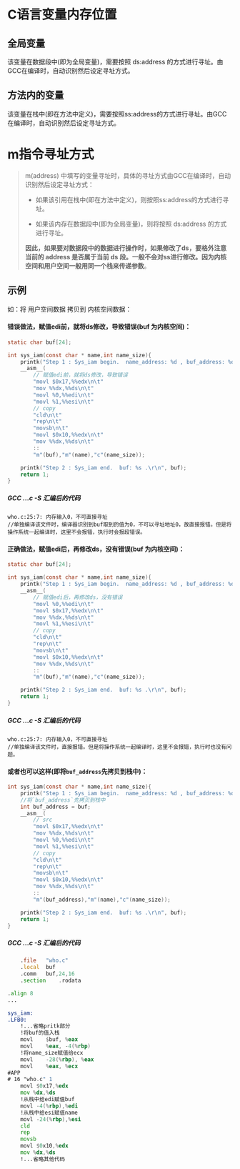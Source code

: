 # C语言变量内存位置
## 全局变量
该变量在数据段中(即为全局变量)，需要按照 ds:address 的方式进行寻址。由GCC在编译时，自动识别然后设定寻址方式。
## 方法内的变量
该变量在栈中(即在方法中定义)，需要按照ss:address的方式进行寻址。由GCC在编译时，自动识别然后设定寻址方式。
# m指令寻址方式
> m(address) 中填写的变量寻址时，具体的寻址方式由GCC在编译时，自动识别然后设定寻址方式：
> - 如果该引用在栈中(即在方法中定义)，则按照ss:address的方式进行寻址。
> 
> - 如果该内存在数据段中(即为全局变量)，则将按照 ds:address 的方式进行寻址。
> 
> **因此，如果要对数据段中的数据进行操作时，如果修改了ds，要格外注意当前的 address 是否属于当前 ds 段。一般不会对ss进行修改。因为内核空间和用户空间一般用同一个栈来传递参数**。

## 示例
如：将 用户空间数据 拷贝到 内核空间数据：

#### 错误做法，赋值edi前，就将ds修改，导致错误(buf 为内核空间)：

```c
static char buf[24];

int sys_iam(const char * name,int name_size){
	printk("Step 1 : Sys_iam begin.  name_address: %d , buf_address: %d , name_size: %d,buf: %s.\r\n", name,buf, name_size,buf);
	__asm__(
		// 赋值edi前，就将ds修改，导致错误
		"movl $0x17,%%edx\n\t"
		"mov %%dx,%%ds\n\t"
		"movl %0,%%edi\n\t"
		"movl %1,%%esi\n\t"
		// copy
		"cld\n\t"
		"rep\n\t"
		"movsb\n\t"
		"movl $0x10,%%edx\n\t"
		"mov %%dx,%%ds\n\t"
		::
		"m"(buf),"m"(name),"c"(name_size));	

	printk("Step 2 : Sys_iam end.  buf: %s .\r\n", buf);
	return 1;
}
```

##### GCC ...c -S 汇编后的代码
```
who.c:25:7: 内存输入0，不可直接寻址  
//单独编译该文件时，编译器识别到buf取到的值为0，不可以寻址地址0，故直接报错。但是将操作系统一起编译时，这里不会报错，执行时会报段错误。
```

#### 正确做法，赋值edi后，再修改ds，没有错误(buf 为内核空间)：

```c
static char buf[24];

int sys_iam(const char * name,int name_size){
	printk("Step 1 : Sys_iam begin.  name_address: %d , buf_address: %d , name_size: %d,buf: %s.\r\n", name,buf, name_size,buf);
	__asm__(
		// 赋值edi后，再修改ds，没有错误
		"movl %0,%%edi\n\t"
		"movl $0x17,%%edx\n\t"
		"mov %%dx,%%ds\n\t"
		"movl %1,%%esi\n\t"
		// copy
		"cld\n\t"
		"rep\n\t"
		"movsb\n\t"
		"movl $0x10,%%edx\n\t"
		"mov %%dx,%%ds\n\t"
		::
		"m"(buf),"m"(name),"c"(name_size));	

	printk("Step 2 : Sys_iam end.  buf: %s .\r\n", buf);
	return 1;
}
```

##### GCC ...c -S 汇编后的代码
```
who.c:25:7: 内存输入0，不可直接寻址  
//单独编译该文件时，直接报错。但是将操作系统一起编译时，这里不会报错，执行时也没有问题。
```

#### 或者也可以这样(即将`buf_address`先拷贝到栈中)：
```c
int sys_iam(const char * name,int name_size){
	printk("Step 1 : Sys_iam begin.  name_address: %d , buf_address: %d , name_size: %d,buf: %s.\r\n", name,buf, name_size,buf);
	//将`buf_address`先拷贝到栈中
	int buf_address = buf;
	__asm__(
		// src
		"movl $0x17,%%edx\n\t"
		"mov %%dx,%%ds\n\t"
		"movl %0,%%edi\n\t"
		"movl %1,%%esi\n\t"
		// copy
		"cld\n\t"
		"rep\n\t"
		"movsb\n\t"
		"movl $0x10,%%edx\n\t"
		"mov %%dx,%%ds\n\t"
		::
		"m"(buf_address),"m"(name),"c"(name_size));	

	printk("Step 2 : Sys_iam end.  buf: %s .\r\n", buf);
	return 1;
}
```
##### GCC ...c -S 汇编后的代码
```asm
	.file	"who.c"
	.local	buf
	.comm	buf,24,16
	.section	.rodata

.align 8
...

sys_iam:
.LFB0:
	!...省略pritk部分
	!将buf的值入栈
	movl	$buf, %eax
	movl	%eax, -4(%rbp)
	!将name_size赋值给ecx
	movl	-28(%rbp), %eax
	movl	%eax, %ecx
#APP
# 16 "who.c" 1
	movl $0x17,%edx
	mov %dx,%ds
	!从栈中给edi赋值buf
	movl -4(%rbp),%edi
	!从栈中给esi赋值name
	movl -24(%rbp),%esi
	cld
	rep
	movsb
	movl $0x10,%edx
	mov %dx,%ds
	!...省略其他代码
```

